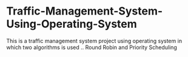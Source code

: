 # Traffic-Management-System-Using-Operating-System
This is a traffic management system project using operating system in which two algorithms is used .. Round Robin and Priority Scheduling 
